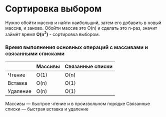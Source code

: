 # Сортировка выбором

Нужно обойти массив и найти наибольший, затем его добавить в новый массив, и заново.
Обойти массив это O(n) и сделать это n-раз, значит займёт время **O(n<sup>2</sup>)** - сортировка выбором.

### Время выполнения основных операций с массивами и связанными списками
<table>
    <thead>
        <tr>
            <th></th>
            <th>Массивы</th>
            <th>Связанные списки</th>
        </tr>
    </thead>
    <tbod>
        <tr>
            <td>Чтение</td>
            <td>O(1)</td>
            <td>O(n)</td>
        </tr>
        <tr>
            <td>Вставка</td>
            <td>O(n)</td>
            <td>O(1)</td>
        </tr>
        <tr>
            <td>Удаление</td>
            <td>O(n)</td>
            <td>O(1)</td>
        </tr>
    </tbod>
</table>

Массивы — быстрое чтение и в произвольном порядке
Связанные списки — быстрая вставка и удаление